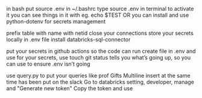 in bash
	put source .env in ~/.bashrc
	type source .env in terminal to activate it
	you can see things in it with eg. echo $TEST
OR
you can install and use python-dotenv for secrets management

prefix table with name with netid
close your connections
store your secrets locally in .env file
install databricks-sql-connector

put your secrets in github actions so the code can run
create file in .env and use for your secrets, use touch
git status tells you what’s going up, so you can use to ensure .env isn’t going

use query.py to put your queries like prof Gifts
Multiline insert at the same time has been put on the slack
Go to databricks setting, developer, manage and "Generate new token"
Copy the token and use